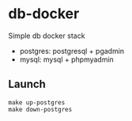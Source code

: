 # db-docker

Simple db docker stack
* postgres: postgresql + pgadmin
* mysql: mysql + phpmyadmin


## Launch

```
make up-postgres
make down-postgres
```
